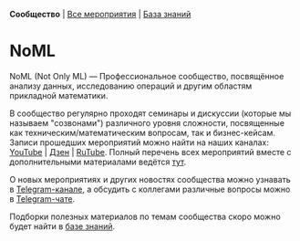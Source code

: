 **Сообщество** | [Все мероприятия](/Events.RU.md) | [База знаний](/KB/README.RU.md)

# NoML

NoML (Not Only ML) — Профессиональное сообщество, посвящённое анализу данных, исследованию операций и другим областям прикладной математики.

В сообщество регулярно проходят семинары и дискуссии (которые мы называем "созвонами") различного уровня сложности, посвященные как техническим/математическим вопросам, так и бизнес-кейсам. Записи прошедших мероприятий можно найти на наших каналах: [YouTube](https://www.youtube.com/@NoML_community) | [Дзен](https://dzen.ru/noml) | [RuTube](https://rutube.ru/channel/34466144/). Полный перечень всех мероприятий вместе с дополнительными материалами ведётся [тут](/Events.RU.md).

О новых мероприятиях и других новостях сообщества можно узнавать в [Telegram-канале](https://t.me/noml_digest), а обсудить с коллегами различные вопросы можно в [Telegram-чате](https://t.me/noml_community).

Подборки полезных материалов по темам сообщества скоро можно будет найти в [базе знаний](/KB/README.RU.md).
